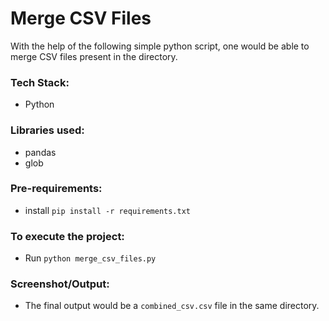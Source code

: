 # Merge CSV Files
With the help of the following simple python script, one would be able to merge CSV files present in the directory.


### Tech Stack:
+ Python

### Libraries used:
+ pandas
+ glob

###  Pre-requirements:
+ install `pip install -r requirements.txt`

### To execute the project:
+ Run `python merge_csv_files.py`

### Screenshot/Output:
+ The final output would be a `combined_csv.csv` file in the same directory.
